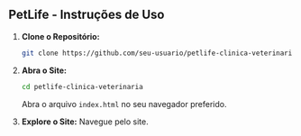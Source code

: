 ## PetLife - Instruções de Uso

1. **Clone o Repositório:**
   ```bash
   git clone https://github.com/seu-usuario/petlife-clinica-veterinaria.git
   ```

2. **Abra o Site:**
   ```bash
   cd petlife-clinica-veterinaria
   ```
   Abra o arquivo `index.html` no seu navegador preferido.

3. **Explore o Site:**
   Navegue pelo site.

